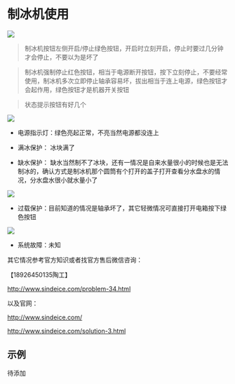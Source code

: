 # 制冰机使用

![](../../resources/pic/equipment/制冰机.jpeg)

> 制冰机按钮左侧开启/停止绿色按钮，开启时立刻开启，停止时要过几分钟才会停止，不要以为是坏了

> 制冰机强制停止红色按钮，相当于电源断开按钮，按下立刻停止，不要经常使用，制冰机多次立即停止轴承容易坏，拔出相当于连上电源，绿色按钮才会起作用，绿色按钮才是机器开关按钮

> 状态提示按钮有好几个

![](../../resources/pic/equipment/制冰机状态灯.jpeg)

* 电源指示灯：绿色亮起正常，不亮当然电源都没连上

* 满冰保护： 冰块满了

* 缺水保护： 缺水当然制不了冰块，还有一情况是自来水量很小的时候也是无法制冰的，确认方式是制冰机那个圆筒有个打开的盖子打开查看分水盘水的情况，分水盘水很小就水量小了

![](../../resources/pic/equipment/分水盘.jpeg)

* 过载保护：目前知道的情况是轴承坏了，其它轻微情况可直接打开电箱按下绿色按钮
 
![](../../resources/pic/equipment/制冰机过载内部plc状态.jpeg)

* 系统故障：未知

其它情况参考官方知识或者找官方售后微信咨询：

【18926450135陶工】

http://www.sindeice.com/problem-34.html

以及官网：

http://www.sindeice.com/

http://www.sindeice.com/solution-3.html

## 示例

待添加








